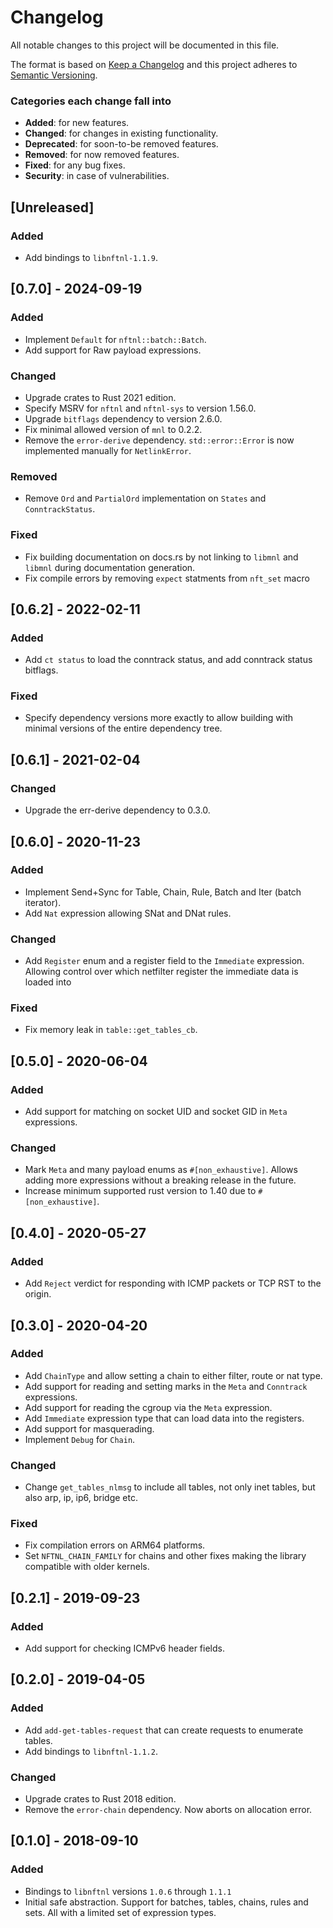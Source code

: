 # Changelog
All notable changes to this project will be documented in this file.

The format is based on [Keep a Changelog](http://keepachangelog.com/en/1.0.0/)
and this project adheres to [Semantic Versioning](http://semver.org/spec/v2.0.0.html).

### Categories each change fall into

* **Added**: for new features.
* **Changed**: for changes in existing functionality.
* **Deprecated**: for soon-to-be removed features.
* **Removed**: for now removed features.
* **Fixed**: for any bug fixes.
* **Security**: in case of vulnerabilities.


## [Unreleased]
### Added
- Add bindings to `libnftnl-1.1.9`.


## [0.7.0] - 2024-09-19
### Added
- Implement `Default` for `nftnl::batch::Batch`.
- Add support for Raw payload expressions.

### Changed
- Upgrade crates to Rust 2021 edition.
- Specify MSRV for `nftnl` and `nftnl-sys` to version 1.56.0.
- Upgrade `bitflags` dependency to version 2.6.0.
- Fix minimal allowed version of `mnl` to  0.2.2.
- Remove the `error-derive` dependency. `std::error::Error` is now implemented manually for
  `NetlinkError`.

### Removed
- Remove `Ord` and `PartialOrd` implementation on `States` and `ConntrackStatus`.

### Fixed
- Fix building documentation on docs.rs by not linking to `libmnl` and `libmnl` during documentation
  generation.
- Fix compile errors by removing `expect` statments from `nft_set` macro


## [0.6.2] - 2022-02-11
### Added
- Add `ct status` to load the conntrack status, and add conntrack status bitflags.

### Fixed
- Specify dependency versions more exactly to allow building with minimal versions
  of the entire dependency tree.


## [0.6.1] - 2021-02-04
### Changed
- Upgrade the err-derive dependency to 0.3.0.


## [0.6.0] - 2020-11-23
### Added
- Implement Send+Sync for Table, Chain, Rule, Batch and Iter (batch iterator).
- Add `Nat` expression allowing SNat and DNat rules.

### Changed
- Add `Register` enum and a register field to the `Immediate` expression. Allowing control
  over which netfilter register the immediate data is loaded into

### Fixed
- Fix memory leak in `table::get_tables_cb`.


## [0.5.0] - 2020-06-04
### Added
- Add support for matching on socket UID and socket GID in `Meta` expressions.

### Changed
- Mark `Meta` and many payload enums as `#[non_exhaustive]`. Allows adding more expressions
  without a breaking release in the future.
- Increase minimum supported rust version to 1.40 due to `#[non_exhaustive]`.


## [0.4.0] - 2020-05-27
### Added
- Add `Reject` verdict for responding with ICMP packets or TCP RST to the origin.


## [0.3.0] - 2020-04-20
### Added
- Add `ChainType` and allow setting a chain to either filter, route or nat type.
- Add support for reading and setting marks in the `Meta` and `Conntrack` expressions.
- Add support for reading the cgroup via the `Meta` expression.
- Add `Immediate` expression type that can load data into the registers.
- Add support for masquerading.
- Implement `Debug` for `Chain`.

### Changed
- Change `get_tables_nlmsg` to include all tables, not only inet tables,
  but also arp, ip, ip6, bridge etc.

### Fixed
- Fix compilation errors on ARM64 platforms.
- Set `NFTNL_CHAIN_FAMILY` for chains and other fixes making the library compatible
  with older kernels.

## [0.2.1] - 2019-09-23
### Added
- Add support for checking ICMPv6 header fields.


## [0.2.0] - 2019-04-05
### Added
- Add `add-get-tables-request` that can create requests to enumerate tables.
- Add bindings to `libnftnl-1.1.2`.

### Changed
- Upgrade crates to Rust 2018 edition.
- Remove the `error-chain` dependency. Now aborts on allocation error.


## [0.1.0] - 2018-09-10
### Added
- Bindings to `libnftnl` versions `1.0.6` through `1.1.1`
- Initial safe abstraction. Support for batches, tables, chains, rules and sets.
  All with a limited set of expression types.

